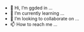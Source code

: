 - 👋 Hi, I’m ggded in ...
- 🌱 I’m currently learning ...
- 💞️ I’m looking to collaborate on ...
- 📫 How to reach me ...

<!---
apolloerp/apolloerp is a ✨ special ✨ repository because its `README.md` (this file) appears on your GitHub profile.
You can click the Preview link to take a look at your changes.
--->
